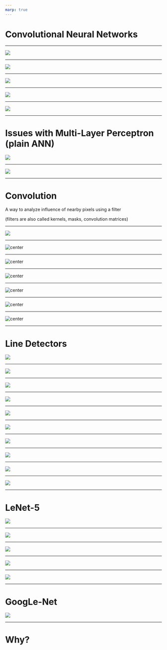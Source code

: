 ```yaml
---
marp: true
---
```


<style>
img[alt~="center"] {
  display: block;
  margin: 0 auto;
}
</style>

# Convolutional Neural Networks

---

![](res/conNN02.jpg)

<!--

Like neural networks, convolutional neural networks were inspired by biology. 

In the 1960's Hubel and Wiesel showed that the visual cortex in cats and monkeys contain neurons that fire individually in response to small regions in the field of view. 

Visual cortex; small receptive field; overlap; react to different line orientations; can stack

Image Details:
* [conNN02.jpg](https://pixabay.com/photos/eye-iris-pupil-vision-eyeball-3221498/): Pixabay License
-->

---

![](res/conNN03.jpg)

<!--
For a given neuron, the visual space that affects whether or not that neuron will fire is known as its "receptive field." 

Neurons that are spatially close together often have similar and overlapping receptive fields. 

Our eyes and brains then take the information from each of these small receptive fields and melds them together into the images that we see. 

Image Details:
* [conNN03.jpg](https://pixabay.com/illustrations/grid-block-cube-square-design-684983/): Pixabay License
-->

---

![](res/conNN01.png)

<!--

In the 1980's, researchers were inspired by the visual cortex and used these ideas to create convolutional neural networks. 

A convolutional neural network is simply a neural network with additional (or different) types of layers. There are convolutional layers, downsampling layers, and pooling layers. 


Image Details:
* [conNN01.png](https://pixabay.com/illustrations/wallpapper-music-colors-80-s-778185/): Pixabay License
-->

---

![](res/conNN05.jpg)

<!--
You can stack these layers different numbers of these layers in various orders to achieve different results during training.

Image Details:
* [conNN05.jpg](https://pixabay.com/photos/pancake-crepes-eat-food-crepe-640869/): Pixabay License
-->

---

![](res/conNN13.png)

<!--
Recall the simplest building block for a typical neural network, the perceptron. 

Image Details:
* [conNN13.png](https://towardsdatascience.com/introducing-deep-learning-and-neural-networks-deep-learning-for-rookies-1-bd68f9cf5883): Unlicensed 
-->

---

# Issues with Multi-Layer Perceptron (plain ANN)

![](res/conNN15.png)

<!--
If we are dealing with image data, small (and often insignificant) changes to the training data, can yield large (and often incorrect) changes to the learned parameters in the model. 

For example, consider a problem where you want to identify a cat in an image. If the cat is translated to a different part of the image, then the model will adjust different weights to recognize the cat. But the cat being on the left or right of an image isn't really a defining feature of a cat, right? We'd prefer to recognize things like ears, fur, etc. 

Image Details:
* [conNN15.png](??): Unlicensed 
-->

---

![](res/conNN14.png)

<!--
In a convolutional neural network, we first feed our data into convolutional, downsampling, and pooling layers. The results are then fed into a fully connected neural network like we have seen before. 

Image Details:
* [conNN14.png](??): Unlicensed 
-->

---

# Convolution 


A way to analyze influence of nearby pixels using a filter


(filters are also called kernels, masks, convolution matrices)

---

![](res/conNN16.png)

<!--
Let's look at a simple example. Imagine we have the image on the left. It's just a rectangle with two halves shaded different colors. 

The intensity of each pixel is recorded on the right. This is how we typically work with image data. 

Image Details:
* [conNN16.png](http://www.google.com): Copyright Google
-->

---

![center](res/conNN17.png)

<!--
We'll apply this 3x3 filter to the image. 

It's a filter that adds a blurring effect. 

Image Details:
* [conNN17.png](http://www.google.com): Copyright Google
-->

---

![center](res/conNN18.png)

<!--
We'll apply this 3x3 filter to the image. 

It's a filter that adds a blurring effect. 

Image Details:
* [conNN18.png](http://www.google.com): Copyright Google
-->

---

![center](res/conNN19.png)

<!--
Let's use the 3x3 filter to calculate the new value for this pixel. 

Image Details:
* [conNN19.png](http://www.google.com): Copyright Google
-->

---

![center](res/conNN20.png)

<!--
First, we think of centering the filter on the pixel. Then we multiply the values in the filter by the values in the image. And finally, we add up the result. 

As you can see, the new pixel value is slightly lower than 100, but higher than 50. So the intensity is getting muted a little. This is because our filter is averaging the instensity of all the pixels around the center point. That is why this filter results in a blurring effect. 

Image Details:
* [conNN20.png](http://www.google.com): Copyright Google
-->

---

![center](res/conNN21.png)

<!--
You may be wondering what happens if we're at the edge. There are different ways to handle this. But it's common to pad the original image with 0's around the edges. That way, those values drop out in the average.  

Image Details:
* [conNN21.png](http://www.google.com): Copyright Google
-->

---

![center](res/conNN22.png)

<!--
Here you can see that we only used the part of the filter that is relevant to the image. 

Image Details:
* [conNN22.png](http://www.google.com): Copyright Google
-->

---

# Line Detectors

![](res/conNN23.png)

<!--
Here are two very common kernels that can be used to detect lines in an image. 

Overall the goal is to detect sharp changes in intensity. 

Image Details:
* [conNN23.png](http://www.google.com): Copyright Google
-->

---

![](res/conNN24.png)

<!--
Here are two very common kernels that can be used to detect lines in an image. 

Overall the goal is to detect sharp changes in intensity. 

Image Details:
* [conNN24.png](http://www.google.com): Copyright Google
-->

---

![](res/conNN25.png)

<!--

***

Image Details:
* [conNN25.png](http://www.google.com): Copyright Google
-->

---

![](res/conNN26.png)

<!--

***

Image Details:
* [conNN26.png](http://www.google.com): Copyright Google
-->

---

![](res/conNN27.png)

<!--

***

Image Details:
* [conNN27.png](http://www.google.com): Copyright Google
-->

---

![](res/conNN28.png)

<!--

***

Image Details:
* [conNN28.png](http://www.google.com): Copyright Google
-->

---

![](res/conNN29.png)

<!--

***

Image Details:
* [conNN29.png](http://www.google.com): Copyright Google
-->

---

![](res/conNN30.png)

<!--

***

Image Details:
* [conNN30.png](http://www.google.com): Copyright Google
-->

---

![](res/conNN31.png)

<!--

***

Image Details:
* [conNN31.png](http://www.google.com): Copyright Google
-->

---

![](res/conNN31.png)

<!--

***

Image Details:
* [conNN31.png](http://www.google.com): Copyright Google
-->

---


# LeNet-5

![](res/conNN07.png)

<!--
LeNet

Image Details:
* [conNN07.png](http://yann.lecun.com/exdb/publis/pdf/lecun-01a.pdf): Unlicensed
-->

---

![](res/conNN08.png)

<!--
Convolutional Layers

Image Details:
* [conNN08.png](http://yann.lecun.com/exdb/publis/pdf/lecun-01a.pdf): Unlicensed
-->

---

![](res/conNN09.png)

<!--
Image Details:
* [conNN09.png](http://yann.lecun.com/exdb/publis/pdf/lecun-01a.pdf): Unlicensed
-->
---

![](res/conNN10.png)

<!--
Feature Maps

Image Details:
* [conNN10.png](http://yann.lecun.com/exdb/publis/pdf/lecun-01a.pdf): Unlicensed
-->

---

![](res/conNN11.png)

<!--
Pooling

Image Details:
* [conNN11.png](http://yann.lecun.com/exdb/publis/pdf/lecun-01a.pdf): Unlicensed
-->

---

# GoogLe-Net

![](res/conNN12.png)

<!--
GoogLe-Net
http://yann.lecun.com/exdb/publis/pdf/lecun-01a.pdf

Image Details:
* [conNN12.png](http://yann.lecun.com/exdb/publis/pdf/lecun-01a.pdf): Unlicensed
-->

---

# Why?

<!--
Too many connections on large images
Recognize shapes anywhere in an image
-->
